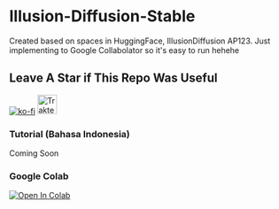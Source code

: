 # Illusion-Diffusion-Stable
Created based on spaces in HuggingFace, IllusionDiffusion AP123. Just implementing to Google Collabolator so it's easy to run hehehe
## Leave A Star if This Repo Was Useful
[![ko-fi](https://ko-fi.com/img/githubbutton_sm.svg)](https://ko-fi.com/R6R7AH1FA)
<a href="https://trakteer.id/ardha27">
    <img src="https://cdn.trakteer.id/images/embed/trbtn-red-1.png" alt="Trakteer" height="35">
</a>


### Tutorial (Bahasa Indonesia)
Coming Soon

### Google Colab
[![Open In Colab](https://colab.research.google.com/assets/colab-badge.svg)](https://colab.research.google.com/github/Mr4sR/illusion-diffusion-stable/blob/main/illusiondiffusion.ipynb)
